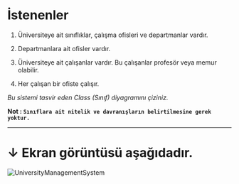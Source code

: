 # İstenenler
1. Üniversiteye ait sınıflıklar, çalışma ofisleri ve departmanlar vardır.

2. Departmanlara ait ofisler vardır.

3. Üniversiteye ait çalışanlar vardır. Bu çalışanlar profesör veya memur olabilir.

4. Her çalışan bir ofiste çalışır.

*Bu sistemi tasvir eden Class (Sınıf) diyagramını çiziniz.*

**Not : ``Sınıflara ait nitelik ve davranışların belirtilmesine gerek yoktur.``**

---

# ↓ Ekran görüntüsü aşağıdadır.


![UniversityManagementSystem](https://github.com/alpulkegul/library_learning/assets/158475086/0d1008c0-1d8c-4d77-881c-2d687c29c1d9)


